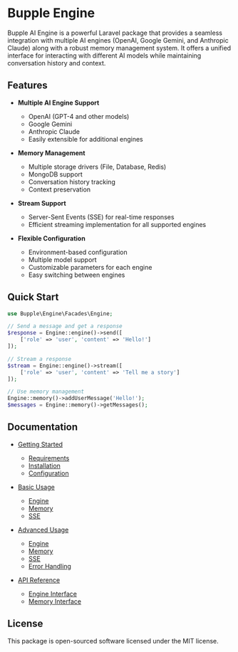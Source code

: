 # Bupple Engine

Bupple AI Engine is a powerful Laravel package that provides a seamless integration with multiple AI engines (OpenAI, Google Gemini, and Anthropic Claude) along with a robust memory management system. It offers a unified interface for interacting with different AI models while maintaining conversation history and context.

## Features

- **Multiple AI Engine Support**
  - OpenAI (GPT-4 and other models)
  - Google Gemini
  - Anthropic Claude
  - Easily extensible for additional engines

- **Memory Management**
  - Multiple storage drivers (File, Database, Redis)
  - MongoDB support
  - Conversation history tracking
  - Context preservation

- **Stream Support**
  - Server-Sent Events (SSE) for real-time responses
  - Efficient streaming implementation for all supported engines

- **Flexible Configuration**
  - Environment-based configuration
  - Multiple model support
  - Customizable parameters for each engine
  - Easy switching between engines

## Quick Start

```php
use Bupple\Engine\Facades\Engine;

// Send a message and get a response
$response = Engine::engine()->send([
    ['role' => 'user', 'content' => 'Hello!']
]);

// Stream a response
$stream = Engine::engine()->stream([
    ['role' => 'user', 'content' => 'Tell me a story']
]);

// Use memory management
Engine::memory()->addUserMessage('Hello!');
$messages = Engine::memory()->getMessages();
```

## Documentation

- [Getting Started](./v/0.1.0/getting-started/installation.md)
  - [Requirements](./v/0.1.0/getting-started/requirements.md)
  - [Installation](./v/0.1.0/getting-started/installation.md)
  - [Configuration](./v/0.1.0/getting-started/configuration.md)

- [Basic Usage](./v/0.1.0/basic-usage/engine.md)
  - [Engine](./v/0.1.0/basic-usage/engine.md)
  - [Memory](./v/0.1.0/basic-usage/memory.md)
  - [SSE](./v/0.1.0/basic-usage/sse.md)

- [Advanced Usage](./v/0.1.0/advanced-usage/engine.md)
  - [Engine](./v/0.1.0/advanced-usage/engine.md)
  - [Memory](./v/0.1.0/advanced-usage/memory.md)
  - [SSE](./v/0.1.0/advanced-usage/sse.md)
  - [Error Handling](./v/0.1.0/advanced-usage/error-handling.md)

- [API Reference](./v/0.1.0/api-reference/overview.md)
  - [Engine Interface](./v/0.1.0/api-reference/engine-interface.md)
  - [Memory Interface](./v/0.1.0/api-reference/memory-interface.md)

## License

This package is open-sourced software licensed under the MIT license. 